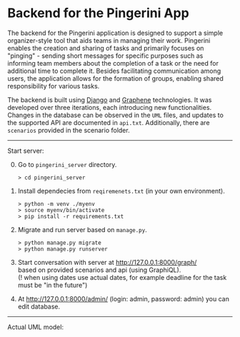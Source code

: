 # Backend for the Pingerini App

The backend for the Pingerini application is designed to support a simple organizer-style tool that aids teams in managing their work. Pingerini enables the creation and sharing of tasks and primarily focuses on "pinging" - sending short messages for specific purposes such as informing team members about the completion of a task or the need for additional time to complete it. Besides facilitating communication among users, the application allows for the formation of groups, enabling shared responsibility for various tasks.

The backend is built using [Django](https://www.djangoproject.com) and [Graphene](https://graphene-python.org) technologies. It was developed over three iterations, each introducing new functionalities. Changes in the database can be observed in the `UML` files, and updates to the supported API are documented in `api.txt`. Additionally, there are `scenarios` provided in the scenario folder.

---

Start server:

0. Go to `pingerini_server` directory.

   ```
   > cd pingerini_server
   ```

1. Install dependecies from `reqiremenets.txt` (in your own environment).

   ```
   > python -m venv ./myenv
   > source myenv/bin/activate
   > pip install -r requirements.txt
   ```

2. Migrate and run server based on `manage.py`.

   ```
   > python manage.py migrate
   > python manage.py runserver
   ```

3. Start conversation with server at http://127.0.0.1:8000/graph/ <br>
   based on provided scenarios and api (using GraphiQL). <br>
   (! when using dates use actual dates, for example deadline for the task must be "in the future")

4. At http://127.0.0.1:8000/admin/ (login: admin, password: admin) you can edit database.

---

Actual UML model:

